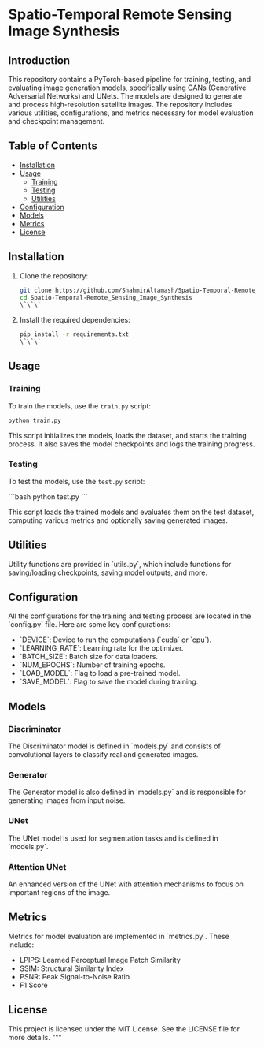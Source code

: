 # Spatio-Temporal Remote Sensing Image Synthesis

## Introduction
This repository contains a PyTorch-based pipeline for training, testing, and evaluating image generation models, specifically using GANs (Generative Adversarial Networks) and UNets. The models are designed to generate and process high-resolution satellite images. The repository includes various utilities, configurations, and metrics necessary for model evaluation and checkpoint management.

## Table of Contents
- [Installation](#installation)
- [Usage](#usage)
  - [Training](#training)
  - [Testing](#testing)
  - [Utilities](#utilities)
- [Configuration](#configuration)
- [Models](#models)
- [Metrics](#metrics)
- [License](#license)

## Installation

1. Clone the repository:
   ```bash
   git clone https://github.com/ShahmirAltamash/Spatio-Temporal-Remote_Sensing_Image_Synthesis.git
   cd Spatio-Temporal-Remote_Sensing_Image_Synthesis
   \`\`\`

2. Install the required dependencies:
   ```bash
   pip install -r requirements.txt
   \`\`\`

## Usage

### Training

To train the models, use the `train.py` script:

   ```bash
   python train.py
  ```

This script initializes the models, loads the dataset, and starts the training process. It also saves the model checkpoints and logs the training progress.

### Testing

To test the models, use the `test.py` script:

   \`\`\`bash
   python test.py
   \`\`\`

This script loads the trained models and evaluates them on the test dataset, computing various metrics and optionally saving generated images.

## Utilities
Utility functions are provided in \`utils.py\`, which include functions for saving/loading checkpoints, saving model outputs, and more.

## Configuration
All the configurations for the training and testing process are located in the \`config.py\` file. Here are some key configurations:

- \`DEVICE\`: Device to run the computations (\`cuda\` or \`cpu\`).
- \`LEARNING_RATE\`: Learning rate for the optimizer.
- \`BATCH_SIZE\`: Batch size for data loaders.
- \`NUM_EPOCHS\`: Number of training epochs.
- \`LOAD_MODEL\`: Flag to load a pre-trained model.
- \`SAVE_MODEL\`: Flag to save the model during training.

## Models
### Discriminator
The Discriminator model is defined in \`models.py\` and consists of convolutional layers to classify real and generated images.

### Generator
The Generator model is also defined in \`models.py\` and is responsible for generating images from input noise.

### UNet
The UNet model is used for segmentation tasks and is defined in \`models.py\`.

### Attention UNet
An enhanced version of the UNet with attention mechanisms to focus on important regions of the image.

## Metrics
Metrics for model evaluation are implemented in \`metrics.py\`. These include:

- LPIPS: Learned Perceptual Image Patch Similarity
- SSIM: Structural Similarity Index
- PSNR: Peak Signal-to-Noise Ratio
- F1 Score

## License
This project is licensed under the MIT License. See the LICENSE file for more details.
"""
